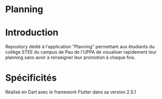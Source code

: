 # Planning

# Introduction

Repository dédié à l'application "Planning" permettant aux étudiants du collège STEE du campus de Pau de l'UPPA de visualiser rapidement leur planning sans avoir à renseigner leur promotion à chaque fois.

# Spécificités

Réalisé en Dart avec le framework Flutter dans sa version 2.5.1
